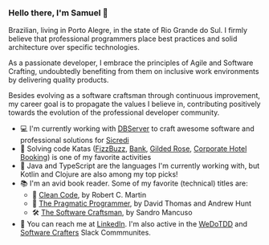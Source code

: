 ### Hello there, I'm Samuel 👋

Brazilian, living in Porto Alegre, in the state of Rio Grande do Sul. I firmly believe that professional programmers place best practices and solid architecture over specific technologies.

As a passionate developer, I embrace the principles of Agile and Software Crafting, undoubtedly benefiting from them on inclusive work environments by delivering quality products.

Besides evolving as a software craftsman through continuous improvement, my career goal is to propagate the values I believe in, contributing positively towards the evolution of the professional developer community.

- 💻 I'm currently working with [DBServer](https://github.com/dbserver) to craft awesome software and professional solutions for [Sicredi](https://www.sicredi.com.br/site/home) 
- 🥷 Solving code Katas ([FizzBuzz](https://github.com/samueldcs/fizzbuzz), [Bank](https://github.com/samueldcs/katalyst-bank), [Gilded Rose](https://github.com/samueldcs/gilded-rose), [Corporate Hotel Booking](https://github.com/samueldcs/corporate-hotel-booking)) is one of my favorite activities
- 🔡 Java and TypeScript are the languages I'm currently working with, but Kotlin and Clojure are also among my top picks! 
- 📚 I'm an avid book reader. Some of my favorite (technical) titles are:
  -  🧼 [Clean Code](https://www.amazon.com/Clean-Code-Handbook-Software-Craftsmanship/dp/0132350882/), by Robert C. Martin
  -  🎯 [The Pragmatic Programmer](https://pragprog.com/titles/tpp20/the-pragmatic-programmer-20th-anniversary-edition/), by David Thomas and Andrew Hunt
  -  🛠 [The Software Craftsman](https://www.amazon.com/dp/B00QXAGIDO/), by Sandro Mancuso
- 📨 You can reach me at [LinkedIn](https://www.linkedin.com/in/samuel-simao/). I'm also active in the [WeDoTDD](https://wedotdd.com/) and [Software Crafters](http://slack.softwarecraftsmanship.org/) Slack Commmunites.

<!--
**samueldcs/samueldcs** is a ✨ _special_ ✨ repository because its `README.md` (this file) appears on your GitHub profile.

Here are some ideas to get you started:

- 🔭 I’m currently working on ...
- 🌱 I’m currently learning ...
- 👯 I’m looking to collaborate on ...
- 🤔 I’m looking for help with ...
- 💬 Ask me about ...
- 📫 How to reach me: ...
- 😄 Pronouns: ...
- ⚡ Fun fact: ...
-->
